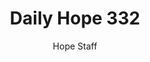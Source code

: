 ---
image: /assets/img/daily-hope-default-artwork.png
title: Daily Hope 332
number: 332
categories:
  - Daily Hope
author: Hope Staff
notes: Daily Hope 332
embed: >-
  <iframe src="https://open.spotify.com/embed/episode/5gqAAEA44o7vTrK3OsYEc7?utm_source=generator" width="400px" height="102px" frameborder=“0" scrolling=“no”></iframe>
---